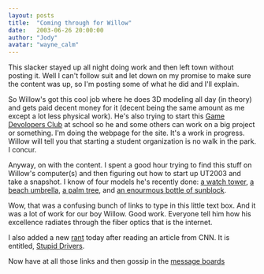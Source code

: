 ```yaml
---
layout: posts
title:  "Coming through for Willow"
date:   2003-06-26 20:00:00
author: "Jody"
avatar: "wayne_calm"
---
```

This slacker stayed up all night doing work and then left town without posting it. Well I can't follow suit and let down on my promise to make sure the content was up, so I'm posting some of what he did and I'll explain.

 So Willow's got this cool job where he does 3D modeling all day (in theory) and gets paid decent money for it (decent being the same amount as me except a lot less physical work). He's also trying to start this [Game Devolopers Club](http://mimesis.csc.ncsu.edu/gdc/) at school so he and some others can work on a big project or something. I'm doing the webpage for the site. It's a work in progress. Willow will tell you that starting a student organization is no walk in the park. I concur.

 Anyway, on with the content. I spent a good hour trying to find this stuff on Willow's computer(s) and then figuring out how to start up UT2003 and take a snapshot. I know of four models he's recently done: [a watch tower](https://content.duelingmonkeys.com/gallery/modeling/towerrender1.jpg), [a beach umbrella](https://content.duelingmonkeys.com/gallery/modeling/umbrella_screenshot.jpg), [a palm tree](/classic/images/gallery/modeling/palm_screenshot.jpg), and [an enourmous bottle of sunblock](/classic/images/gallery/modeling/sunblock_screenshot.jpg).

 Wow, that was a confusing bunch of links to type in this little text box. And it was a lot of work for our boy Willow. Good work. Everyone tell him how his excellence radiates through the fiber optics that is the internet.

 I also added a new [rant](/otc.html?view=rant) today after reading an article from CNN. It is entitled, [Stupid Drivers](/otc.html?view=specific&item=37").

 Now have at all those links and then gossip in the [message boards](topics.php)